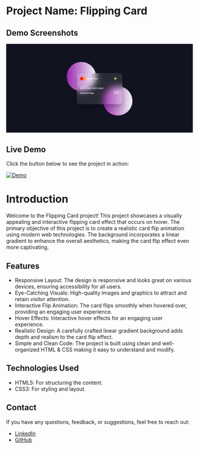 # Project Name: Flipping Card

## Demo Screenshots

![Demo Screenshot](https://github.com/Daniish-Qureshi/Flipping-Card/blob/main/Demo.png)

## Live Demo

Click the button below to see the project in action:

[![Demo](https://img.shields.io/badge/LIVE-DEMO-black)](https://daniish-qureshi.github.io/Flipping-Card/)


# Introduction

Welcome to the Flipping Card project! This project showcases a visually appealing and interactive flipping card effect that occurs on hover. 
The primary objective of this project is to create a realistic card flip animation using modern web technologies. 
The background incorporates a linear gradient to enhance the overall aesthetics, making the card flip effect even more captivating.

## Features

- Responsive Layout: The design is responsive and looks great on various devices, ensuring accessibility for all users.
- Eye-Catching Visuals: High-quality images and graphics to attract and retain visitor attention.
- Interactive Flip Animation: The card flips smoothly when hovered over, providing an engaging user experience.
- Hover Effects: Interactive hover effects for an engaging user experience.
- Realistic Design: A carefully crafted linear gradient background adds depth and realism to the card flip effect.
- Simple and Clean Code: The project is built using clean and well-organized HTML & CSS making it easy to understand and modify.

## Technologies Used

- HTML5: For structuring the content.
- CSS3: For styling and layout.

## Contact

If you have any questions, feedback, or suggestions, feel free to reach out:

- [LinkedIn](https://www.linkedin.com/in/danishqureshi786)
- [GitHub](https://github.com/Daniish-Qureshi)
